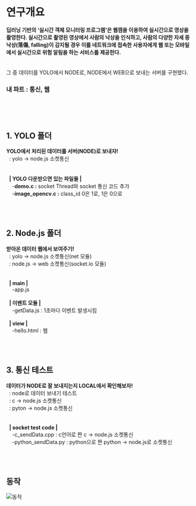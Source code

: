 # 연구개요

**딥러닝 기반의 ‘실시간 객체 모니터링 프로그램'은 웹캠을 이용하여 실시간으로 영상을 촬영한다. 실시간으로 촬영된 영상에서 사람의 낙상을 인식하고, 사람의 다양한 자세 중 낙상(落傷, falling)이 감지될 경우 이를 네트워크에 접속한 사용자에게 웹 또는 모바일에서 실시간으로 위험 알림을 하는 서비스를 제공한다.**  
<br><br>
 그 중 데이터를 YOLO에서 NODE로, NODE에서 WEB으로 보내는 서버를 구현했다.  
 ### 내 파트 :  통신, 웹
<br><br><br>


## __1. YOLO 폴더__
__YOLO에서 처리된 데이터를 서버(NODE)로 보내자!__  
&nbsp;&nbsp;: yolo → node.js 소켓통신<br/>
<br/><br/>
&nbsp;&nbsp;__| YOLO 다운받으면 있는 파일들 |__  
&nbsp;&nbsp;&nbsp;&nbsp;-__demo.c :__ socket Thread와 socket 통신 코드 추가  
&nbsp;&nbsp;&nbsp;&nbsp;-__image_opencv.c :__ class_id 0은 1로, 1은 0으로 <br/><br/>
<br/><br/>



## __2. Node.js 폴더__
__받아온 데이터 웹에서 보여주기!__  
&nbsp;&nbsp;: yolo    → node.js 소켓통신(net 모듈)<br/>
&nbsp;&nbsp;: node.js → web     소켓통신(socket.io 모듈)<br/>
<br/><br/>
&nbsp;&nbsp;__| main |__  
&nbsp;&nbsp;&nbsp;&nbsp;-app.js<br/><br/>
&nbsp;&nbsp;__| 이벤트 모듈 |__  
&nbsp;&nbsp;&nbsp;&nbsp;-getData.js : 1초마다 이벤트 발생시킴<br/><br/>
&nbsp;&nbsp;__| view |__  
&nbsp;&nbsp;&nbsp;&nbsp;-hello.html : 웹<br/><br/>
<br/><br/>


## __3. 통신 테스트__
__데이터가 NODE로 잘 보내지는지 LOCAL에서 확인해보자!__  
&nbsp;&nbsp;: node로 데이터 보내기 테스트  
&nbsp;&nbsp;: c     → node.js 소켓통신  
&nbsp;&nbsp;: pyton → node.js 소켓통신  
<br/><br/>
&nbsp;&nbsp;__| socket test code |__  
&nbsp;&nbsp;&nbsp;&nbsp;-c_sendData.cpp : c언어로 짠 c → node.js 소켓통신  
&nbsp;&nbsp;&nbsp;&nbsp;-python_sendData.py : python으로 짠 python → node.js로 소켓통신<br/><br/>
<br/><br/>


## __동작__
![동작](https://user-images.githubusercontent.com/35206992/102629454-8952d280-418e-11eb-8ae3-afdf2fd612b8.png)
<br><br><br><br>
